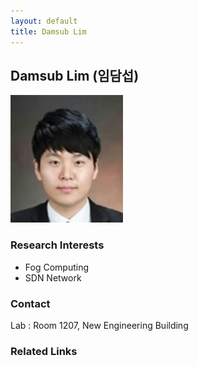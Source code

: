 ```yaml
---
layout: default
title: Damsub Lim
---
```


## Damsub Lim (임담섭)
![alt_text](../assets/img/profile_dslim.png)


### Research Interests

- Fog Computing 
- SDN Network

### Contact
Lab : Room 1207, New Engineering Building

### Related Links
